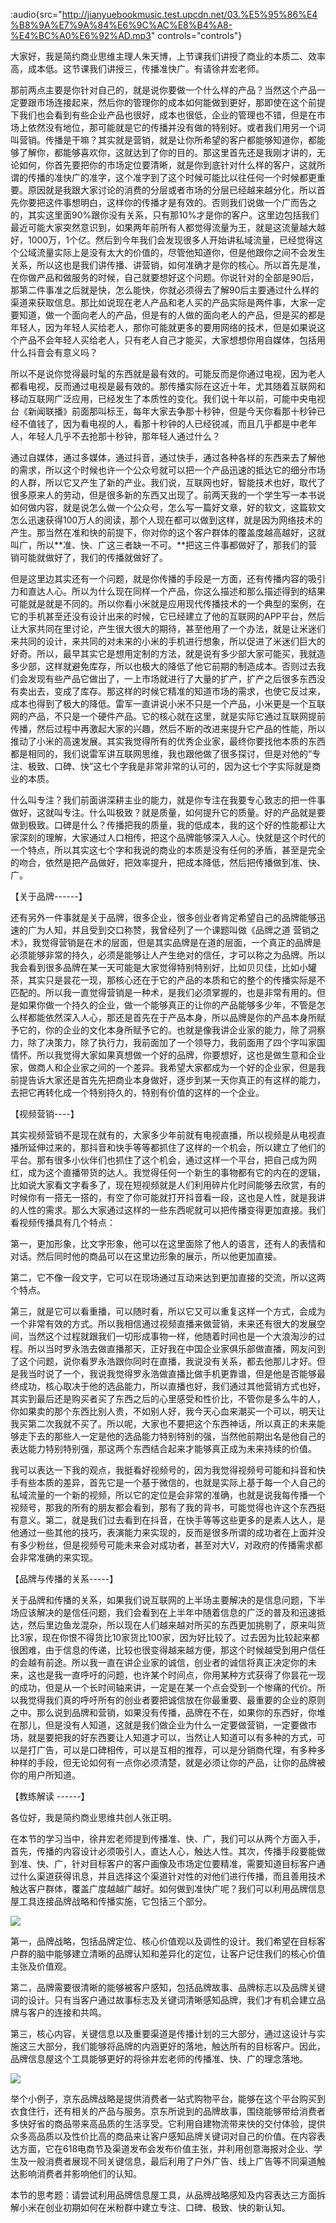 :audio{src="http://jianyuebookmusic.test.upcdn.net/03.%E5%95%86%E4%B8%9A%E7%9A%84%E6%9C%AC%E8%B4%A8-%E4%BC%A0%E6%92%AD.mp3" controls="controls"}

&#x20;  大家好，我是简约商业思维主理人朱天博，上节课我们讲授了商业的本质二、效率高，成本低。这节课我们讲授三，传播准快广。有请徐井宏老师。

&#x20;   那前两点主要是你针对自己的，就是说你要做一个什么样的产品？当然这个产品一定要跟市场连接起来，然后你的管理你的成本如何能做到更好，那即使在这个前提下我们也会看到有些企业产品也很好，成本也很低，企业的管理也不错，但是在市场上依然没有地位，那可能就是它的传播并没有做的特别好。或者我们用另一个词叫营销。传播是干嘛？其实就是营销，就是让你所希望的客户都能够知道你，都能够了解你，都能够喜欢你，这就达到了你的目的。那这里首先还是我刚才讲的，无论如何，你首先要把你的市场定位要清晰，就是你到底针对什么样的客户，这就所谓的传播的准快广的准字，这个准字到了这个时候可能比以往任何一个时候都更重要。原因就是我跟大家讨论的消费的分层或者市场的分层已经越来越分化，所以首先你要把这件事想明白，这样你的传播才是有效的。否则我们说做一个广而告之的，其实这里面90%跟你没有关系，只有那10%才是你的客户。这里边包括我们最近可能大家突然意识到，如果两年前所有人都觉得流量为王，就是这流量越大越好，1000万，1个亿。然后到今年我们会发现很多人开始讲私域流量，已经觉得这个公域流量实际上是没有太大的价值的，尽管他知道你，但是他跟你之间不会发生关系，所以这也是我们讲传播、讲营销，如何准确才是你的核心。所以首先是准，在你做产品和做服务的时候，自己就要想好这个问题。你说针对的全部是90后，那第二件事准之后就是快，怎么能快，你就必须得去了解90后主要通过什么样的渠道来获取信息。那比如说现在老人产品和老人买的产品实际是两件事，大家一定要知道，做一个面向老人的产品，但是有的人做的面向老人的产品，但是买的都是年轻人，因为年轻人买给老人，那你可能就更多的要用网络的技术，但是如果说这个产品不会年轻人买给老人，只有老人自己才能买，大家想想你用自媒体，包括用什么抖音会有意义吗？

&#x20;   所以不是说你觉得最时髦的东西就是最有效的。可能反而是你通过电视，因为老人都看电视，反而通过电视是最有效的。那传播实际在这近十年，尤其随着互联网和移动互联网广泛应用，已经发生了本质性的变化。我们说十年以前，可能中央电视台《新闻联播》前面那叫标王，每年大家去争那十秒钟，但是今天你看那十秒钟已经不值钱了，因为看电视的人，看那十秒钟的人已经锐减，而且几乎都是中老年人，年轻人几乎不去抢那十秒钟，那年轻人通过什么？

&#x20;   通过自媒体，通过多媒体，通过抖音，通过快手，通过各种各样的东西来去了解他的需求，所以这个时候也许一个公众号就可以把一个产品迅速的抵达它的细分市场的人群，所以它又产生了新的产业。我们说，互联网也好，智能技术也好，取代了很多原来人的劳动，但是很多新的东西又出现了。前两天我的一个学生写一本书说如何做内容，就是说怎么做一个公众号，怎么写一篇好文章，好的软文，这篇软文怎么迅速获得100万人的阅读，那个人现在都可以做到这样，就是因为网络技术的产生。那当然在准和快的前提下，你对你的这个客户群体的覆盖度越高越好，这就叫广，所以\*\*准、快、广这三者缺一不可。\*\*把这三件事都做好了，那我们的营销可能就做好了，我们的传播就做好了。

&#x20;    但是这里边其实还有一个问题，就是你传播的手段是一方面，还有传播内容的吸引力和直达人心。所以为什么现在同样一个产品，你这么描述和那么描述得到的结果可能就是就是不同的。所以你看小米就是应用现代传播技术的一个典型的案例，在它的手机甚至还没有设计出来的时候，它已经建立了他的互联网的APP平台，然后让大家共同在里讨论，产生很大很大的期待，甚至他用了一个办法，就是让米迷们来共同的设计，来共同的对未来的小米的手机进行想象，所以促进了米迷们巨大的好奇。所以，最早其实它是想用定制的方法，就是说有多少部大家可能买，我就造多少部，这样就避免库存，所以也极大的降低了他它前期的制造成本。否则过去我们会发现有些产品它做出了，一上市场就进行了大量的扩产，扩产之后很多东西没有卖出去，变成了库存。那这样的时候它精准的知道市场的需求，也使它反过来，成本也得到了极大的降低。雷军一直讲说小米不只是一个产品，小米更是一个互联网的产品，不只是一个硬件产品。它的核心就在这里，就是实际它通过互联网提前传播，然后过程中再激起大家的兴趣，然后不断的改进来提升它产品的性能，所以推动了小米的高速发展。其实我觉得所有的优秀企业家，最终你要找他本质的东西都是相同的，我们说雷军讲互联网思维，我也跟他做了很多探讨，但是对他的“专注、极致、口碑、快”这七个字我是非常非常的认可的，因为这七个字实际就是商业的本质。

&#x20;    什么叫专注？我们前面讲深耕主业的能力，就是你专注在我要专心致志的把一件事做好，这就叫专注。什么叫极致？就是质量，如何提升它的质量。好的产品就是要做到极致。口碑是什么？传播把我的质量，我的低成本，我的这个好的性能都让大家深刻的理解，大家通过人口相传，把这个品牌能够深入人心。快就是这个时代的一个特点，所以其实这七个字和我说的商业的本质是没有任何的矛盾，甚至是完全的吻合，依然是把产品做好，把效率提升，把成本降低，然后把传播做到准、快、广。

【关于品牌------】

&#x20;   还有另外一件事就是关于品牌，很多企业，很多创业者肯定希望自己的品牌能够迅速的广为人知，并且受到交口称赞，我曾经列了一个课题叫做《品牌之道 营销之术》，我觉得营销是在术的层面，但是其实品牌是在道的层面，一个真正的品牌是必须能够非常的持久，必须是能够让人产生绝对的信任，才可以称之为品牌。所以我会看到很多品牌在某一天可能是大家觉得特别特别好，比如贝贝佳，比如小罐茶，其实只是昙花一现，那核心还在于它的产品的本质和它的整个的传播实际是不匹配的。所以我一直觉得营销是一种术，是我们必须掌握的，也是非常有用的。但是如果你做一个持久的企业，做一个能够真正的让你的产品能够多少年，不管是怎么样都能依然深入人心，那还是首先在于产品本身，所以品牌是你的产品本身所赋予它的，你的企业的文化本身所赋予它的。也就是像我讲企业家的能力，除了洞察力，除了决策力，除了执行力，我前面加了一个领导力，我前面用了四个字叫家国情怀。所以我觉得大家如果真想做一个好的品牌，你要想好，这也是做生意和企业家，做商人和企业家之间的一个差异。我希望大家都成为一个好的企业家，但是我前提告诉大家还是首先先把商业本身做好，逐步到某一天你真正的有这样的能力，去把它再转化成一个特别持久的，特别有价值的这样的一个企业。

【视频营销----】

其实视频营销不是现在就有的，大家多少年前就有电视直播，所以视频是从电视直播所延伸过来的，那抖音和快手等等都抓住了这样的一个机会，所以建立了他们的平台。那有很多小伙伴们也抓住了这个机会，通过这样一个平台，把自己成为网红，成为这个直播带货的达人。我觉得任何一个新生的事物都有它的内在的逻辑，比如说大家看文字看多了，现在短视频就是人们利用碎片化时间能够去欣赏，有的时候你有一搭无一搭的，有空了你可能就打开抖音看一段，这也是人性，就是我讲的人性的需求。那么大家通过这样的一些东西呢就可以把传播变得更加直接。我们看视频传播具有几个特点：

第一，更加形象，比文字形象，他可以在这里面除了他人的语言，还有人的表情和对话。然后同时他的商品可以在这里边形象的展示，所以他更加直接。

第二，它不像一段文字，它可以在现场通过互动来达到更加直接的交流，所以这两个特点。

第三，就是它可以看重播，可以随时看，所以它又可以重复这样一个方式，会成为一个非常有效的方式。所以我相信通过视频直播来做营销，未来还有很大的发展空间，当然这个过程就跟我们一切形成事物一样，他随着时间也是一个大浪淘沙的过程。所以当时罗永浩去做直播那天，正好我在中国企业家俱乐部做直播，网友问到了这个问题，说你看罗永浩跟你同时在直播，我说没有关系，都去他那儿才好。但是我当时说了一个，我说我觉得罗永浩做直播比做手机更靠谱，但是他是否能够最终成功，核心取决于他的选品能力，所以直播也好，我们通过其他营销方式也好，其实到最后还是购买者买了东西之后的心里感受和性价比，不管你是多么牛的人，你如果卖的那个东西比别人贵，不如别人好，我今天心血来潮买一个可以，明天让我买第二次我就不买了。所以呢，大家也不要把这个东西神话，所以真正的未来能够走下去的那些人一定是他的选品能力特别特别的强，当然他前期出名是他自己的表达能力特别特别强，那这两个东西结合起来才能够真正成为未来持续的价值。

&#x20;    我可以表达一下我的观点，我挺看好视频号的，因为我觉得视频号可能和抖音和快手有些本质的差异，首先它是一个基于微信的，也就是实际上基于每一个人自己的私域流量的一个新的视频，所以它的定位是会非常的准确，也就是说我每传播一个视频号，那我的所有的朋友都会看到，那有了我的背书，可能觉得也许这个东西挺有意义。第二，就是我们过去看到在抖音，在快手等等这些更多的是素人达人，是他通过一些其他的技巧，表演能力来实现的，反而是很多所谓的成功者在上面并没有多少粉丝，但是视频号可能未来会对成功者，甚至对大V，对政府的传播需求都会非常准确的来实现。



【品牌与传播的关系-----】

&#x20;    关于品牌和传播的关系，如果我们说互联网的上半场主要解决的是信息问题，下半场应该解决的是信任问题，我们会看到在上半年中随着信息的广泛的普及和迅速抵达，然后里边鱼龙混杂，所以现在人们越来越对所买的东西更加挑剔了，原来叫货比3家，现在你恨不得货比10家货比100家，因为好比较了。过去因为比较起来都很困难，由于信息的传递，比较也很变得越来越方便，那这个时候越受到用户信任的会越有前途。所以我一直在讲企业家的诚信，创业者的诚信将真正决定你的未来，这也是我一直呼吁的问题，也许某个时间点，你用某种方式获得了你昙花一现的成功，但是从一个长时间轴来讲，一定是在某一个点会受到一个惨痛的代价。所以我觉得我们真的呼吁所有的创业者要把诚信放在你最重要、最重要的企业的原则之中。那么说到品牌和营销，如果没有传播，品牌在不在，如果你的东西好，你堆在那儿，但是没有人知道，这就是我们做企业为什么一定要做营销，一定要做市场，就是要把我的好东西要让人知道才可以，当然让人知道可以有多种的方式，可以是打广告，可以是口碑相传，可以是互相的推荐，可以是分销商代理，有多种多种样的手段，但无论如何有一点你必须清楚，就是必须让你的产品，让你的品牌被你的用户所知道。

【教练解读 ------】

&#x20;  各位好，我是简约商业思维共创人张正明。

&#x20;  在本节的学习当中，徐井宏老师提到传播准、快、广，我们可以从两个方面入手，首先，传播的内容设计必须吸引人，直达人心，触达人性。其次，传播手段要能做到准、快、广，针对目标客户的客户画像及市场定位要精准，需要知道目标客户通过什么渠道获得讯息，并且选择这个渠道针对性的对他们进行传播，而且善用技术触达客户群体，覆盖广度越越广越好。如何做到准快广呢？我们可以利用品牌信息屋工具连接品牌战略和传播实施，它包括三个部分。

![](images/image\_1633338514925.png)

第一，品牌战略，包括品牌定位、核心价值观以及调性的设计。我们希望在目标客户群的脑中能够建立清晰的品牌认知和差异化的定位，让客户记住我们的核心价值主张及价值观。

第二，品牌需要很清晰的能够被客户感知，包括品牌故事、品牌标志以及品牌关键词的设计。只有当客户通过故事标志及关键词清晰感知品牌，我们才有机会建立品牌与客户的连接和共鸣。

第三，核心内容，关键信息以及重要渠道是传播计划的三大部分，通过这设计与实施这三大部分，我们能够将品牌的内涵更好的落地，触达所有的目标客户。因此，品牌信息屋这个工具能够更好的将徐井宏老师的传播准、快、广的理念落地。

![](images/简约商业思维03课教练解读\(1\).004.jpeg)

&#x20;    举个小例子，京东品牌战略是提供消费者一站式购物平台，能够在这个平台购买到衣食住行，还有相关的产品与服务。京东所说到的品牌故事，围绕能够带给消费者多快好省的商品带来高品质的生活享受。它利用自建物流带来快的交付体验，提供众多高品质以及性价比高的商品来让客户感知品牌关键词对自己的价值。在内容表达方面，它在618电商节及渠道发布会发布价值主张，并利用创意海报对企业、学生及一般消费者展现不同关键信息，最后利用了户外广告、线上广告等不同渠道触达影响消费者并影响他们的认知。

&#x20;   本节的思考题：请尝试利用品牌信息屋工具，从品牌战略感知及内容表达三方面拆解小米在创业初期如何在米粉群中建立专注、口碑、极致、快的新认知。
